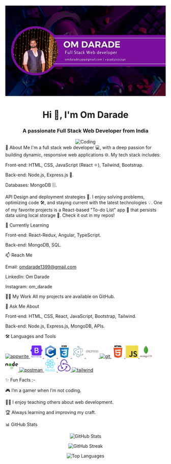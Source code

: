 ![logo](https://github.com/Omdarade1399/Omdarade1399/blob/main/Purple%20Modern%20Gaming%20Youtube%20Banner.png)
<h1 align="center">Hi 👋, I'm Om Darade</h1> <h3 align="center">A passionate Full Stack Web Developer from India</h3> <div align="center"> <img alt="Coding" width="400" src="https://www.aagnia.com/wp-content/uploads/2021/12/39998-web-development.gif"> </div>
🔭 About Me
I'm a full stack web developer 💻, with a deep passion for building dynamic, responsive web applications 🌐. My tech stack includes:


Front-end: HTML, CSS, JavaScript (React ⚛️), Tailwind, Bootstrap.

Back-end: Node.js, Express.js 🚀.

Databases: MongoDB 🗄️.

API Design and deployment strategies 🔧. 
I enjoy solving problems, optimizing code 🛠️, and staying current with the latest technologies 💡. One of my favorite projects is a React-based "To-do List" app 📝 that persists data using local storage 💾. Check it out in my repos!

🌱 Currently Learning

Front-end: React-Redux, Angular, TypeScript.

Back-end: MongoDB, SQL.

📫 Reach Me

Email: omdarade1399@gmail.com

LinkedIn: Om Darade

Instagram: om_darade

👨‍💻 My Work
All my projects are available on GitHub.

💬 Ask Me About

Front-end: HTML, CSS, React, JavaScript, Bootstrap, Tailwind.

Back-end: Node.js, Express.js, MongoDB, APIs.

🛠️ Languages and Tools

<p align="left"> <a href="https://appwrite.io" target="_blank" rel="noreferrer"> <img src="https://www.vectorlogo.zone/logos/appwriteio/appwriteio-icon.svg" alt="appwrite" width="40" height="40"/> </a> <a href="https://getbootstrap.com" target="_blank" rel="noreferrer"> <img src="https://raw.githubusercontent.com/devicons/devicon/master/icons/bootstrap/bootstrap-plain-wordmark.svg" alt="bootstrap" width="40" height="40"/> </a> <a href="https://www.cprogramming.com/" target="_blank" rel="noreferrer"> <img src="https://raw.githubusercontent.com/devicons/devicon/master/icons/c/c-original.svg" alt="c" width="40" height="40"/> </a> <a href="https://www.w3schools.com/css/" target="_blank" rel="noreferrer"> <img src="https://raw.githubusercontent.com/devicons/devicon/master/icons/css3/css3-original-wordmark.svg" alt="css3" width="40" height="40"/> </a> <a href="https://www.electronjs.org" target="_blank" rel="noreferrer"> <img src="https://raw.githubusercontent.com/devicons/devicon/master/icons/electron/electron-original.svg" alt="electron" width="40" height="40"/> </a> <a href="https://expressjs.com" target="_blank" rel="noreferrer"> <img src="https://raw.githubusercontent.com/devicons/devicon/master/icons/express/express-original-wordmark.svg" alt="express" width="40" height="40"/> </a> <a href="https://git-scm.com/" target="_blank" rel="noreferrer"> <img src="https://www.vectorlogo.zone/logos/git-scm/git-scm-icon.svg" alt="git" width="40" height="40"/> </a> <a href="https://www.w3.org/html/" target="_blank" rel="noreferrer"> <img src="https://raw.githubusercontent.com/devicons/devicon/master/icons/html5/html5-original-wordmark.svg" alt="html5" width="40" height="40"/> </a> <a href="https://developer.mozilla.org/en-US/docs/Web/JavaScript" target="_blank" rel="noreferrer"> <img src="https://raw.githubusercontent.com/devicons/devicon/master/icons/javascript/javascript-original.svg" alt="javascript" width="40" height="40"/> </a> <a href="https://www.mongodb.com/" target="_blank" rel="noreferrer"> <img src="https://raw.githubusercontent.com/devicons/devicon/master/icons/mongodb/mongodb-original-wordmark.svg" alt="mongodb" width="40" height="40"/> </a> <a href="https://nodejs.org" target="_blank" rel="noreferrer"> <img src="https://raw.githubusercontent.com/devicons/devicon/master/icons/nodejs/nodejs-original-wordmark.svg" alt="nodejs" width="40" height="40"/> </a> <a href="https://postman.com" target="_blank" rel="noreferrer"> <img src="https://www.vectorlogo.zone/logos/getpostman/getpostman-icon.svg" alt="postman" width="40" height="40"/> </a> <a href="https://reactjs.org/" target="_blank" rel="noreferrer"> <img src="https://raw.githubusercontent.com/devicons/devicon/master/icons/react/react-original-wordmark.svg" alt="react" width="40" height="40"/> </a> <a href="https://redux.js.org" target="_blank" rel="noreferrer"> <img src="https://raw.githubusercontent.com/devicons/devicon/master/icons/redux/redux-original.svg" alt="redux" width="40" height="40"/> </a> <a href="https://tailwindcss.com/" target="_blank" rel="noreferrer"> <img src="https://www.vectorlogo.zone/logos/tailwindcss/tailwindcss-icon.svg" alt="tailwind" width="40" height="40"/> </a> </p>

✨ Fun Facts :-

🎮 I’m a gamer when I’m not coding.

🧑‍🏫 I enjoy teaching others about web development.

🏆 Always learning and improving my craft.

📊 GitHub Stats
<p align="center"> <img src="https://github-readme-stats.vercel.app/api?username=omdarade1399&show_icons=true&theme=radical" alt="GitHub Stats" /> </p> <p align="center"> <img src="https://github-readme-streak-stats.herokuapp.com/?user=omdarade1399&theme=radical" alt="GitHub Streak" /> </p> <p align="center"> <img src="https://github-readme-stats.vercel.app/api/top-langs?username=omdarade1399&show_icons=true&locale=en&layout=compact&theme=radical" alt="Top Languages" /> </p>


